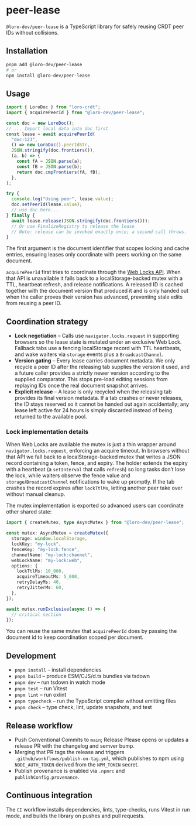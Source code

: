 # peer-lease

`@loro-dev/peer-lease` is a TypeScript library for safely reusing CRDT peer IDs without collisions.

## Installation

```sh
pnpm add @loro-dev/peer-lease
# or
npm install @loro-dev/peer-lease
```

## Usage

```ts
import { LoroDoc } from "loro-crdt";
import { acquirePeerId } from "@loro-dev/peer-lease";

const doc = new LoroDoc();
// ... Import local data into doc first
const lease = await acquirePeerId(
  "doc-123",
  () => new LoroDoc().peerIdStr,
  JSON.stringify(doc.frontiers()),
  (a, b) => {
    const fA = JSON.parse(a);
    const fB = JSON.parse(b);
    return doc.cmpFrontiers(fA, fB);
  },
);

try {
  console.log("Using peer", lease.value);
  doc.setPeerId(lease.value);
  // use doc here...
} finally {
  await lease.release(JSON.stringify(doc.frontiers()));
  // Or use FinalizeRegistry to release the lease
  // Note: release can be invoked exactly once; a second call throws.
}
```

The first argument is the document identifier that scopes locking and cache entries, ensuring leases only coordinate with peers working on the same document.

`acquirePeerId` first tries to coordinate through the [Web Locks API](https://developer.mozilla.org/en-US/docs/Web/API/Web_Locks_API). When that API is unavailable it falls back to a localStorage-backed mutex with a TTL, heartbeat refresh, and release notifications. A released ID is cached together with the document version that produced it and is only handed out when the caller proves their version has advanced, preventing stale edits from reusing a peer ID.

## Coordination strategy

- **Lock negotiation** – Calls use `navigator.locks.request` in supporting browsers so the lease state is mutated under an exclusive Web Lock. Fallback tabs use a fencing localStorage record with TTL heartbeats, and wake waiters via `storage` events plus a `BroadcastChannel`.
- **Version gating** – Every lease carries document metadata. We only recycle a peer ID after the releasing tab supplies the version it used, and a future caller provides a strictly newer version according to the supplied comparator. This stops pre-load editing sessions from replaying IDs once the real document snapshot arrives.
- **Explicit release** – A lease is only recycled when the releasing tab provides its final version metadata. If a tab crashes or never releases, the ID stays reserved so it cannot be handed out again accidentally; any lease left active for 24 hours is simply discarded instead of being returned to the available pool.

### Lock implementation details

When Web Locks are available the mutex is just a thin wrapper around `navigator.locks.request`, enforcing an acquire timeout. In browsers without that API we fall back to a localStorage-backed mutex that writes a JSON record containing a token, fence, and expiry. The holder extends the expiry with a heartbeat (a `setInterval` that calls `refresh`) so long tasks don’t lose the lock, while waiters observe the fence value and `storage`/`BroadcastChannel` notifications to wake up promptly. If the tab crashes the record expires after `lockTtlMs`, letting another peer take over without manual cleanup.

The mutex implementation is exported so advanced users can coordinate other shared state:

```ts
import { createMutex, type AsyncMutex } from "@loro-dev/peer-lease";

const mutex: AsyncMutex = createMutex({
  storage: window.localStorage,
  lockKey: "my-lock",
  fenceKey: "my-lock:fence",
  channelName: "my-lock:channel",
  webLockName: "my-lock:web",
  options: {
    lockTtlMs: 10_000,
    acquireTimeoutMs: 5_000,
    retryDelayMs: 40,
    retryJitterMs: 60,
  },
});

await mutex.runExclusive(async () => {
  // critical section
});
```

You can reuse the same mutex that `acquirePeerId` does by passing the document id to keep coordination scoped per document.

## Development

- `pnpm install` – install dependencies
- `pnpm build` – produce ESM/CJS/d.ts bundles via tsdown
- `pnpm dev` – run tsdown in watch mode
- `pnpm test` – run Vitest
- `pnpm lint` – run oxlint
- `pnpm typecheck` – run the TypeScript compiler without emitting files
- `pnpm check` – type check, lint, update snapshots, and test

## Release workflow

- Push Conventional Commits to `main`; Release Please opens or updates a release PR with the changelog and semver bump.
- Merging that PR tags the release and triggers `.github/workflows/publish-on-tag.yml`, which publishes to npm using `NODE_AUTH_TOKEN` derived from the `NPM_TOKEN` secret.
- Publish provenance is enabled via `.npmrc` and `publishConfig.provenance`.

## Continuous integration

The `CI` workflow installs dependencies, lints, type-checks, runs Vitest in run mode, and builds the library on pushes and pull requests.
